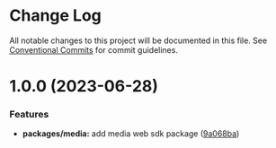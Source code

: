 # Change Log

All notable changes to this project will be documented in this file.
See [Conventional Commits](https://conventionalcommits.org) for commit guidelines.

# 1.0.0 (2023-06-28)


### Features

* **packages/media:** add media web sdk package ([9a068ba](https://github.com/maxst-fe/maxverse-web-sdk/commit/9a068bab6aa72faa1ced01025ea57177a79b83db))
